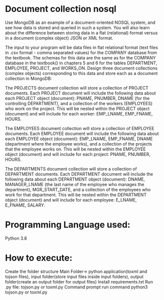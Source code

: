 # Document collection nosql
Use MongoDB as an example of a document-oriented NOSQL system, and see how data is stored and queried in such a system. You will also learn about the difference between storing data in a flat (relational) format versus in a document (complex object) JSON or XML format.  

The input to your program will be data files in flat relational format (text files in .csv format - comma separated values) for the COMPANY database from the textbook. The schemas for this data are the same as for the COMPANY database in the textbook() in chapters 5 and 6 for the tables DEPARTMENT, EMPLOYEE, PROJECT, and WORKS_ON. Design three document collections (complex objects) corresponding to this data and store each as a document collection in MongoDB:     

The PROJECTS document collection will store a collection of PROJECT documents. Each PROJECT document will include the following data about each PROJECT object (document): PNAME, PNUMBER, DNAME (for the controlling DEPARTMENT), and a collection of the workers (EMPLOYEES) who work on the project. This will be nested within the PROJECT object (document) and will include for each worker: EMP_LNAME, EMP_FNAME, HOURS. 

The EMPLOYEES document collection will store a collection of EMPLOYEE documents. Each EMPLOYEE document will include the following data about each EMPLOYEE object (document): EMP_LNAME, EMP_FNAME, DNAME (department where the employee works), and a collection of the projects that the employee works on. This will be nested within the EMPLOYEE object (document) and will include for each project: PNAME, PNUMBER, HOURS. 

The DEPARTMENTS document collection will store a collection of DEPARTMENT documents. Each DEPARTMENT document will include the following data about each DEPARTMENT object (document): DNAME, MANAGER_LNAME (the last name of the employee who manages the department), MGR_START_DATE, and a collection of the employees who work for that department. This will be nested within the DEPARTMENT object (document) and will include for each employee: E_LNAME, E_FNAME, SALARY.


# Programming Language used: 

Python 3.8


# How to execute:
Create the folder structure Main Folder-> python application(toxml and tojson files), input folder(store input files inside input folders), output folder(create an output folder for output files)
Install requirements.txt
Run .py file: tojson.py or toxml.py
Command prompt run command python3 tojson.py or toxml.py

